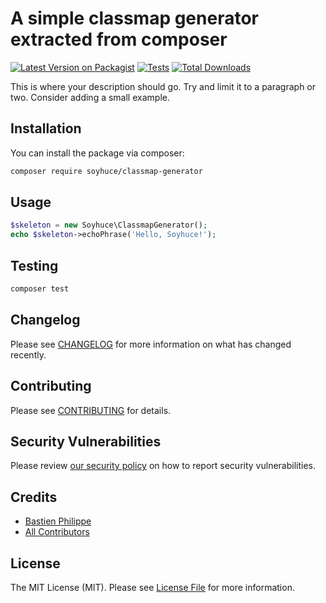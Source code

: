 # A simple classmap generator extracted from composer

[![Latest Version on Packagist](https://img.shields.io/packagist/v/soyhuce/classmap-generator.svg?style=flat-square)](https://packagist.org/packages/soyhuce/classmap-generator)
[![Tests](https://github.com/soyhuce/classmap-generator/actions/workflows/run-tests.yml/badge.svg?branch=main)](https://github.com/soyhuce/classmap-generator/actions/workflows/run-tests.yml)
[![Total Downloads](https://img.shields.io/packagist/dt/soyhuce/classmap-generator.svg?style=flat-square)](https://packagist.org/packages/soyhuce/classmap-generator)

This is where your description should go. Try and limit it to a paragraph or two. Consider adding a small example.

## Installation

You can install the package via composer:

```bash
composer require soyhuce/classmap-generator
```

## Usage

```php
$skeleton = new Soyhuce\ClassmapGenerator();
echo $skeleton->echoPhrase('Hello, Soyhuce!');
```

## Testing

```bash
composer test
```

## Changelog

Please see [CHANGELOG](CHANGELOG.md) for more information on what has changed recently.

## Contributing

Please see [CONTRIBUTING](.github/CONTRIBUTING.md) for details.

## Security Vulnerabilities

Please review [our security policy](../../security/policy) on how to report security vulnerabilities.

## Credits

- [Bastien Philippe](https://github.com/bastien-phi)
- [All Contributors](../../contributors)

## License

The MIT License (MIT). Please see [License File](LICENSE.md) for more information.
